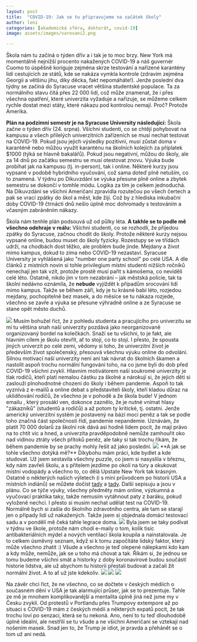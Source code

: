 ```yaml
---
layout: post
title:  "COVID-19: Jak se tu připravujeme na začátek školy"
author: leni
categories: [akademická sféra, doktorát, covid-19]
image: assets/images/varovani2.png

---
```


Škola nám tu začíná o týden dřív a i tak je to moc brzy. New York má momentálně nejnižší procento nakažených COVID-19 a náš guvernér Cuomo to úspěšně koriguje zejména skrze testování a nařízené karantény lidí cestujících ze států, kde se nakáza vymkla kontrole (zdravím zejména Georgii a většinu jihu, díky děcka, fakt nepomáháte!). Jenže poslední dva týdny se začíná do Syracuse vracet většina studentské populace. Ta za normálního stavu čítá přes 22 000 lidí, což může znamenat, že i přes všechna opatření, které univerzita vyžaduje a nařizuje, se můžeme celkem rychle dostat mezi státy, které nákazu pod kontrolou nemají. Proč? Protože Amerika.

**Plán na podzimní semestr je na Syracuse University následující:** Škola začne o týden dřív (24. srpna). Všichni studenti, co se chtějí pohybovat na kampusu a všech přilelých univerzitních zařízeních se musí nechat testovat na COVID-19. Pokud jsou jejich výsledky pozitivní, musí zůstat doma v karanténě nebo můžou využít karanténu na školních kolejích za příplatek $1000 (týká se hlavně bakalářů). Pokud jsou negativní, můžou do školy, ale za 14 dnů po začátku semestru se musí otestovat znovu. Výuka bude probíhat jak na kampusu (tj. in-person), tak i online. Některé kurzy jsou vypsané v podobě hybridního vyučování, což sama doteď plně netuším, co to znamená. V týdnu po Díkuvzdání se výuka přesune plně online a zbytek semestru se dokončí v tomhle módu. Logika za tím je celkem jednoduchá. Na Díkuvzdání se všichni Američani zpravidla rozutečou po všech čertech a pak se vrací zpátky do škol a měst, kde žijí. Což by z hlediska inkubační doby COVID-19 čtrnácti dnů nešlo úplně moc dohromady s testováním a včasným zabráněním nákazy. 

Škola nám tenhle plán podsouvá už od půlky léta. **A takhle se to podle mě všechno odehraje v reálu:** Všichni studenti, co se rozhodli, že přijedou zpátky do Syracuse, začnou chodit do školy. Protože některé kurzy nejsou vypsané online, budou muset do školy fyzicky. Rozestupy se ve třídách udrží, na chodbách dost těžko, ale problém bude jinde. Mejdany a život mimo kampus, dokud to zima nebo COVID-19 nezastaví. Syracuse University je vyhlášená jako "number one party school" po celé USA. A dle článků z místních novin si tohle privilegium místní studenti nižších ročníků nenechají jen tak vzít, protože prostě musí pařit s kámošema, co neviděli celé léto. Ostatně, nikdo jim v tom nezabrání – jak městská policie, tak ta školní nedávno oznámila, že **nebude** vyjíždět k případům srocování lidí mimo kampus. Takže se během září, kdy je tu krásné babí léto, rozjedou mejdany, pochopitelně bez masek, a do měsíce se tu nákaza rozjede, všechno se zavře a výuka se přesune výhradně online a ze Syracuse se stane opět město duchů.

<img src="/assets/images/stickers.png">
Musím bohužel říct, že z pohledu studenta a pracujícího pro univerzitu se mi tu většina snah naší univerzity pozdává jako neorganizovaně organizovaný bordel na kolečkách. Snaží se tu všichni, to je fakt, ale hlavním cílem je školu otevřít, ať to stojí, co to stojí. I přesto, že spousta jiných univerzit po celé zemi, vědomy si toho, že univerzitní život je především život společenský, přesouvá všechnu výuku online do odvolání. Silnou motivací naší univerzity není ani tak návrat do školních škamen a nastolit aspoň trochu normální fungování toho, na co jsme byli do dob před COVID-19 všichni zvyklí. Hlavním motivátorem naší soukromé univerzity je tlak rodičů, kteří platí nemalou částku za školné a nárokují si, že jejich děti si zaslouží plnohodnotné chození do školy i během pandemie. Aspoň to tak vyznívá z e-mailů a online debat s představiteli školy, kteří kladou důraz na uklidňování rodičů, že všechno je v pohodě a že škola bude! V jednom emailu , který prosákl ven, dokonce zaznělo, že je nutné vnímat hlasy "zákazníků" (studentů a rodičů) a až potom ty kritické, tj. ostatní. Jenže americký univerzitní systém je postavený na bázi moci peněz a tak se podle toho značná část společnosti řídí, pandemie nepandemie.  Uznávám, že platit 70 000 dolarů za školní rok dává asi hodně lidem pocit, že mají právo na to chtít víc a hned, a univerzita pravděpodobně nemůže zamhouřit oko nad vidinou ztráty všech přítoků peněz, ale taky si tak trochu říkám, že během pandemie by se prachy mohly řešit až jako poslední.

<img src="/assets/images/morestickers.png">
**A jak se tohle všechno dotýká mě?** Díkybohu mám práci, kde bydlet a kde studovat. Už jsem sestavila všechny puzzle, co jsem si nasyslila v březnu, kdy nám zavřeli školu, a s přítelem jezdíme po okolí na túry a okukovat místní vodopády a všechno to, co dělá Upstate New York tak krásným. Ostatně o některých našich výletech (i s mini průvodcem po historii USA a místních indiánů) se můžete dočíst <a href="https://doktoratvnewyorku.github.io/chittenango-falls/">tady</a> a <a href="https://doktoratvnewyorku.github.io/taughannock-falls/">tady</a>. Další sepisuju a jsou v plánu. Co se týče výuky, všechny předměty mám online, výzkumná a vyučovací praktika taky, takže nemusím vytáhnout paty z baráku, pokud vyloženě nechci. I přesto si musím nechat udělat test na COVID-19. Normálně bych si zašla do školního zdravotního centra, ale tam se starají jen o případy lidí už nakažených. Takže jsem si objednala domácí testovací sadu a v pondělí mě čeká tahle legrace doma.

<img src="assets/images/testovani.png">
Byla jsem se taky podívat v týdnu ve škole, protože nám chodí e-maily o tom, kolik tisíc antibakteriálních mýdel a nových ventilací škola koupila a nainstalovala. Je to celkem úsměvný seznam, když si k tomu započítáte lidský faktor, který může všechno zhatit :) Všude a všechno je teď olepené nálepkami kdo kam a kdy může, nemůže, jak se u toho má chovat a tak. Říkám si, že jednou se tomu budeme všichni smát a historky z doby koronavirové budou součástí historie lidstva, ale už abychom tu historii přestali budovat a začali žít normální život. A to ať už jste kdekoliv.

<img src="assets/images/mydesk.png">
<img src="assets/images/ufokruhy.png">
<img src="assets/images/varovani.png">





Na závěr chci říct, že ne všechno, co se dočtete v českých médiích o současném dění v USA je tak alarmující průser, jak se to prezentuje. Tahle ze mě je mnohem komplikovanější a mentalita úplně jiná než jsme my v Česku zvyklí. Od protestů v Portlandu přes Trumpovy extempore až po situaci s COVID-19 mám z českých médií a některých expatů pocit, že tak trochu loví po senzaci, která se tu nekoná. Ano, není to tu teď dlouhodobě úplně ideální, ale nestřílí se tu všude a ne všichni Američani se vztekají nad nošením masek. Snad jen to, že Trump je idiot, je pravda a přehánět se o tom už ani nedá.
